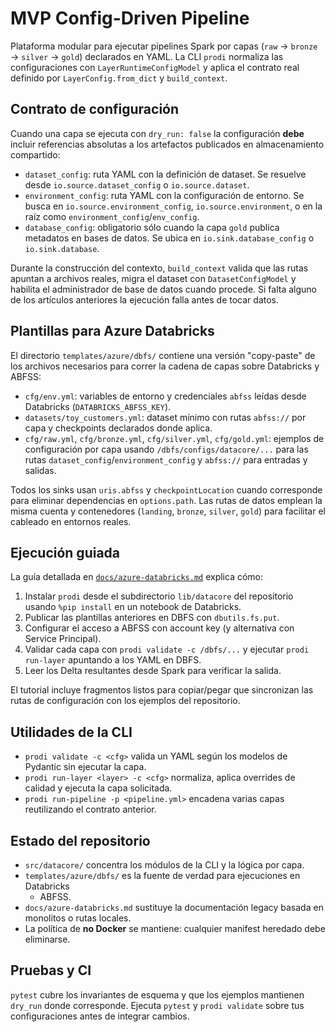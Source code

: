 # MVP Config-Driven Pipeline

Plataforma modular para ejecutar pipelines Spark por capas (`raw` → `bronze` →
`silver` → `gold`) declarados en YAML. La CLI `prodi` normaliza las
configuraciones con `LayerRuntimeConfigModel` y aplica el contrato real definido
por `LayerConfig.from_dict` y `build_context`.

## Contrato de configuración

Cuando una capa se ejecuta con `dry_run: false` la configuración **debe**
incluir referencias absolutas a los artefactos publicados en almacenamiento
compartido:

- `dataset_config`: ruta YAML con la definición de dataset. Se resuelve desde
  `io.source.dataset_config` o `io.source.dataset`.
- `environment_config`: ruta YAML con la configuración de entorno. Se busca en
  `io.source.environment_config`, `io.source.environment`, o en la raíz como
  `environment_config`/`env_config`.
- `database_config`: obligatorio sólo cuando la capa `gold` publica metadatos en
  bases de datos. Se ubica en `io.sink.database_config` o `io.sink.database`.

Durante la construcción del contexto, `build_context` valida que las rutas
apuntan a archivos reales, migra el dataset con `DatasetConfigModel` y habilita
el administrador de base de datos cuando procede. Si falta alguno de los
artículos anteriores la ejecución falla antes de tocar datos.

## Plantillas para Azure Databricks

El directorio `templates/azure/dbfs/` contiene una versión "copy-paste" de los
archivos necesarios para correr la cadena de capas sobre Databricks y ABFSS:

- `cfg/env.yml`: variables de entorno y credenciales `abfss` leídas desde
  Databricks (`DATABRICKS_ABFSS_KEY`).
- `datasets/toy_customers.yml`: dataset mínimo con rutas `abfss://` por capa y
  checkpoints declarados donde aplica.
- `cfg/raw.yml`, `cfg/bronze.yml`, `cfg/silver.yml`, `cfg/gold.yml`: ejemplos de
  configuración por capa usando `/dbfs/configs/datacore/...` para las rutas
  `dataset_config`/`environment_config` y `abfss://` para entradas y salidas.

Todos los sinks usan `uris.abfss` y `checkpointLocation` cuando corresponde para
eliminar dependencias en `options.path`. Las rutas de datos emplean la misma
cuenta y contenedores (`landing`, `bronze`, `silver`, `gold`) para facilitar el
cableado en entornos reales.

## Ejecución guiada

La guía detallada en [`docs/azure-databricks.md`](docs/azure-databricks.md)
explica cómo:

1. Instalar `prodi` desde el subdirectorio `lib/datacore` del repositorio usando
   `%pip install` en un notebook de Databricks.
2. Publicar las plantillas anteriores en DBFS con `dbutils.fs.put`.
3. Configurar el acceso a ABFSS con account key (y alternativa con Service
   Principal).
4. Validar cada capa con `prodi validate -c /dbfs/...` y ejecutar `prodi
   run-layer` apuntando a los YAML en DBFS.
5. Leer los Delta resultantes desde Spark para verificar la salida.

El tutorial incluye fragmentos listos para copiar/pegar que sincronizan las
rutas de configuración con los ejemplos del repositorio.

## Utilidades de la CLI

- `prodi validate -c <cfg>` valida un YAML según los modelos de Pydantic sin
  ejecutar la capa.
- `prodi run-layer <layer> -c <cfg>` normaliza, aplica overrides de calidad y
  ejecuta la capa solicitada.
- `prodi run-pipeline -p <pipeline.yml>` encadena varias capas reutilizando el
  contrato anterior.

## Estado del repositorio

- `src/datacore/` concentra los módulos de la CLI y la lógica por capa.
- `templates/azure/dbfs/` es la fuente de verdad para ejecuciones en Databricks
  + ABFSS.
- `docs/azure-databricks.md` sustituye la documentación legacy basada en
  monolitos o rutas locales.
- La política de **no Docker** se mantiene: cualquier manifest heredado debe
  eliminarse.

## Pruebas y CI

`pytest` cubre los invariantes de esquema y que los ejemplos mantienen `dry_run`
donde corresponde. Ejecuta `pytest` y `prodi validate` sobre tus configuraciones
antes de integrar cambios.
